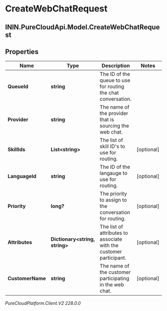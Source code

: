 # CreateWebChatRequest

## ININ.PureCloudApi.Model.CreateWebChatRequest

## Properties

|Name | Type | Description | Notes|
|------------ | ------------- | ------------- | -------------|
| **QueueId** | **string** | The ID of the queue to use for routing the chat conversation. | |
| **Provider** | **string** | The name of the provider that is sourcing the web chat. | |
| **SkillIds** | **List&lt;string&gt;** | The list of skill ID&#39;s to use for routing. | [optional] |
| **LanguageId** | **string** | The ID of the langauge to use for routing. | [optional] |
| **Priority** | **long?** | The priority to assign to the conversation for routing. | [optional] |
| **Attributes** | **Dictionary&lt;string, string&gt;** | The list of attributes to associate with the customer participant. | [optional] |
| **CustomerName** | **string** | The name of the customer participating in the web chat. | [optional] |



_PureCloudPlatform.Client.V2 228.0.0_
